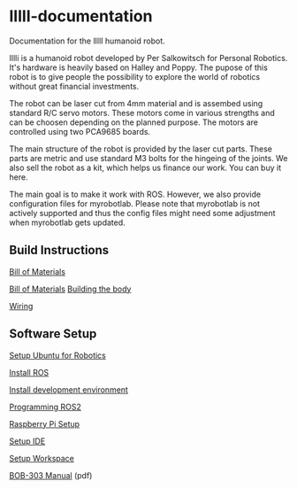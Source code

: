 # lIllI-documentation
Documentation for the lIllI humanoid robot.

lIlli is a humanoid robot developed by Per Salkowitsch for Personal Robotics. It's hardware is heavily based on Halley and Poppy. 
The pupose of this robot is to give people the possibility to explore the world of robotics without great financial investments. 

The robot can be laser cut from 4mm material and is assembed using standard R/C servo motors. These motors come in various strengths and can be choosen depending on the planned purpose. 
The motors are controlled using two PCA9685 boards.

The main structure of the robot is provided by the laser cut parts. These parts are metric and use standard M3 bolts for the hingeing of the joints. 
We also sell the robot as a kit, which helps us finance our work. 
You can buy it here.

The main goal is to make it work with ROS. However, we also provide configuration files for myrobotlab. Please note that myrobotlab is not actively supported and thus the config files might need some adjustment when myrobotlab gets updated.



## Build Instructions

[Bill of Materials](documents/BOM.md) 

[Bill of Materials](documents/BOM.md)
[Building the body](documents/Build.md)

[Wiring](wiring.md)



## Software Setup

[Setup Ubuntu for Robotics](documents/Install-Development-Environment.md)

[Install ROS](documents/Ubuntu-Setup-ROS.md)

[Install development environment](documents/Install-Development-Environment.md)

[Programming ROS2](documents/Programming-ROS2.md)

[Raspberry Pi Setup](documents/Install-Ubuntu-Raspi.md)

[Setup IDE](documents/Setup-IDE.md)

[Setup Workspace](documents/Setup-Workspace-General.md)

[BOB-303 Manual](documents/BOB-303_Manual.pdf) (pdf)